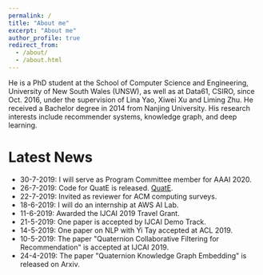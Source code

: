 ```yaml
---
permalink: /
title: "About me"
excerpt: "About me"
author_profile: true
redirect_from: 
  - /about/
  - /about.html
---
```


He is a PhD student at the School of Computer Science and Engineering, University of New South Wales (UNSW), as well as at Data61, CSIRO, since Oct. 2016, under the supervision of Lina Yao, Xiwei Xu and Liming Zhu. He received a Bachelor degree in 2014 from Nanjing University. His research interests include recommender systems, knowledge graph, and deep learning.

Latest News
======
* 30-7-2019: I will serve as Program Committee member for AAAI 2020.
* 26-7-2019: Code for QuatE is released. [QuatE](https://github.com/cheungdaven/QuatE).
* 22-7-2019: Invited as reviewer for ACM computing surveys.
* 18-6-2019: I will do an internship at AWS AI Lab.
* 11-6-2019: Awarded the IJCAI 2019 Travel Grant.
* 21-5-2019: One paper is accepted by IJCAI Demo Track.
* 14-5-2019: One paper  on NLP with Yi Tay accepted at ACL 2019.
* 10-5-2019: The paper "Quaternion Collaborative Filtering for Recommendation" is accepted at IJCAI 2019.
* 24-4-2019: The paper "Quaternion Knowledge Graph Embedding" is released on Arxiv.
